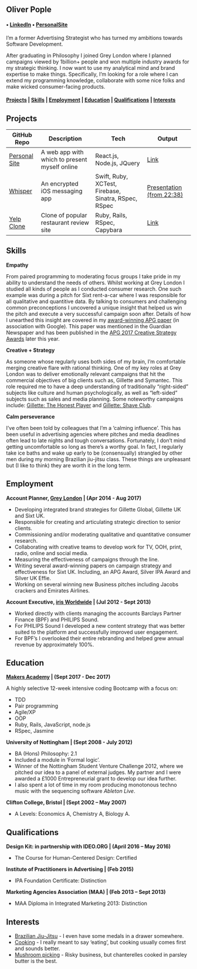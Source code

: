 ## Oliver Pople

#### • [LinkedIn](https://www.linkedin.com/in/oliverpople/) • [PersonalSite](https://www.oliverpople.com/)

I’m a former Advertising Strategist who has turned my ambitions towards Software Development.

After graduating in Philosophy I joined Grey London where I planned campaigns viewed by 1billion+ people and won multiple industry awards for my strategic thinking. I now want to use my analytical mind and brand expertise to make things.
Specifically, I’m looking for a role where I can extend my programming knowledge, collaborate with some nice folks and make wicked consumer-facing products. 

#### [Projects](#projects) | [Skills](#skills) | [Employment](#employment) | [Education](#education) | [Qualifications](#qualifications) | [Interests](#interests)

## Projects

| GitHub Repo | Description | Tech | Output |
| ----------- | ----------- | ---- | ---- |
| [Personal Site](https://github.com/oliverpople/PersonalSite) | A web app with which to present myself online | React.js, Node.js, JQuery | [Link](https://www.oliverpople.com/) |
| [Whisper](https://github.com/lucyborthwick/Whisper) | An encrypted iOS messaging app | Swift, Ruby, XCTest, Firebase, Sinatra, RSpec, RSpec | [Presentation (from 22:38)](https://www.facebook.com/MakersAcademy/videos/vb.367457470014643/1525253554235023/?type=2&theater) |
| [Yelp Clone](https://github.com/cdunham1989/yelp-clone) | Clone of popular restaurant review site | Ruby, Rails, RSpec, Capybara | [Link](https://github.com/cdunham1989/yelp-clone) | 

## Skills

**Empathy**

From paired programming to moderating focus groups I take pride in my ability to understand the needs of others.  Whilst working at Grey London I studied all kinds of people as I conducted consumer research. One such example was during a pitch for Sixt rent-a-car where I was responsible for all qualitative and quantitive data. By talking to consumers and challenging common preconceptions I uncovered a unique insight that helped us win the pitch and execute a very successful campaign soon after. Details of how I unearthed this insight are covered in my [award-winning APG paper](http://www.apg.org.uk/apgawards-2017) (in association with Google). This paper was mentioned in the Guardian Newspaper and has been published in the [APG 2017 Creative Strategy Awards](http://www.apg.org.uk/apg-bookstore) later this year.

**Creative + Strategy**

As someone whose regularly uses both sides of my brain, I’m comfortable merging creative flare with rational thinking.  One of my key roles at Grey London was to deliver emotionally relevant campaigns that hit the commercial objectives of big clients such as, Gillette and Symantec.  This role required me to have a deep understanding of traditionally “right-sided” subjects like culture and human psychologically, as well as “left-sided” subjects such as sales and media planning.  Some noteworthy campaigns include: [Gillette: The Honest Player](https://www.youtube.com/watch?v=UzX0Er9Lguk)
 and [Gillette: Shave Club](https://www.youtube.com/watch?v=M6zlya7cG8Q&t=2s).
 
**Calm perseverance** 
 
I’ve often been told by colleagues that I’m a ‘calming influence’.  This has been useful in advertising agencies where pitches and media deadlines often lead to late nights and tough conversations.  Fortunately, I don’t mind getting uncomfortable so long as there’s a worthy goal.  In fact, I regularly take ice baths and wake up early to be (consensually) strangled by other men during my morning Brazilian jiu-jitsu class. These things are unpleasant but (I like to think) they are worth it in the long term. 

## Employment

**Account Planner, [Grey London](http://grey.com/london) | (Apr 2014 - Aug 2017)**

- Developing integrated brand strategies for Gillette Global, Gillette UK and Sixt UK. 
- Responsible for creating and articulating strategic direction to senior clients. 
- Commissioning and/or moderating qualitative and quantitative consumer research. 
- Collaborating with creative teams to develop work for TV, OOH, print, radio, online and social media. 
- Measuring the effectiveness of campaigns through the line. 
- Writing several award-winning papers on campaign strategy and effectiveness for Sixt UK.   Including, an APG Award, Silver IPA Award and Silver UK Effie. 
- Working on several winning new Business pitches including Jacobs crackers and Emirates Airlines.

**Account Executive, [iris Worldwide](http://www.iris-worldwide.com/) | (Jul 2012 - Sept 2013)**

- Worked directly with clients managing the accounts Barclays Partner Finance (BPF) and PHILIPS Sound.
- For PHILIPS Sound I developed a new content strategy that was better suited to the platform and successfully improved user engagement. 
- For BPF’s I overlooked their entire rebranding and helped grew annual revenue by approximately 100%.

## Education

**[Makers Academy](http://www.makersacademy.com/) | (Sept 2017 - Dec 2017)**

A highly selective 12-week intensive coding Bootcamp with a focus on:
- TDD
- Pair programming
- Agile/XP
- OOP
- Ruby, Rails, JavaScript, node.js
- RSpec, Jasmine

**University of Nottingham | (Sept 2008 - July 2012)**
- BA (Hons) Philosophy: 2.1 
- Included a module in ‘Formal logic’.
- Winner of the Nottingham Student Venture Challenge 2012, where we pitched our idea to a panel of external judges.  My partner and I were awarded a £1000 Entrepreneurial grant to develop our idea further.
- I also spent a lot of time in my room producing monotonous techno music with the sequencing software *Ableton Live*.

**Clifton College, Bristol | (Sept 2002 – May 2007)**
- A Levels: Economics A, Chemistry A, Biology A. 

## Qualifications

**Design Kit: in partnership with IDEO.ORG | (April 2016 – May 2016)**
- The Course for Human-Centered Design: Certified

**Institute of Practitioners in Advertising | (Feb 2015)**
- IPA Foundation Certificate: Distinction 

**Marketing Agencies Association (MAA) | (Feb 2013 – Sept 2013)**
- MAA Diploma in Integrated Marketing 2013: Distinction 

## Interests
- [Brazilian Jiu-Jitsu](https://i.imgur.com/rAHS5Jo.jpg) - I even have some medals in a drawer somewhere.
- [Cooking](https://i.imgur.com/WSPuD12.jpg) - I really meant to say ‘eating’, but cooking usually comes first and sounds better. 
- [Mushroom picking](https://i.imgur.com/0HbcYGr.jpg) - Risky business, but chanterelles cooked in parsley butter is the best.

